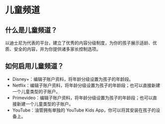 # 儿童频道

## 什么是儿童频道？

以迪士尼为代表的平台，建立了优秀的内容分级制度，为你的孩子展示适龄、优质、安全的内容，并为你提供诸多家长控制选项。

## 如何启用儿童频道？

- Disney+：编辑子账户资料，将年龄分级设置为孩子的年龄段。
- Netflix：编辑子账户资料，将年龄分级设置为孩子的年龄段；也可以直接新建一个儿童类型的子账户。
- Primevideo：编辑子账户资料，将年龄分级设置为孩子的年龄段；也可以直接新建一个儿童类型的子账户。
- YouTube：油管拥有单独的 YouTube Kids App，你可以将其安装在孩子的设备上。

